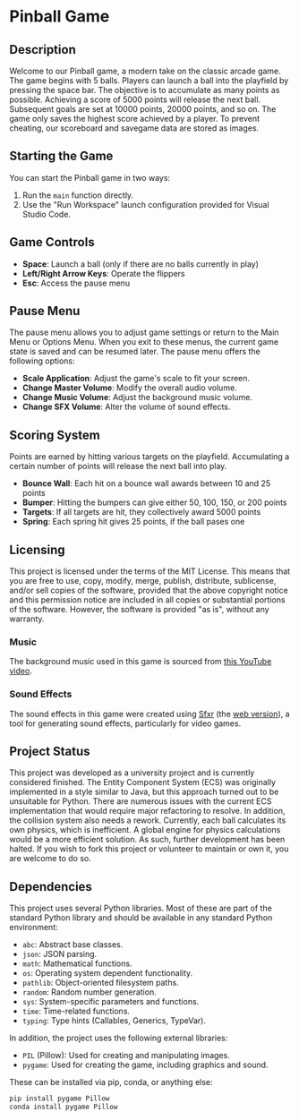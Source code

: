 # Pinball Game

## Description

Welcome to our Pinball game, a modern take on the classic arcade game. The game begins with 5 balls. Players can launch a ball into the playfield by pressing the space bar. The objective is to accumulate as many points as possible. Achieving a score of 5000 points will release the next ball. Subsequent goals are set at 10000 points, 20000 points, and so on. The game only saves the highest score achieved by a player. To prevent cheating, our scoreboard and savegame data are stored as images.

## Starting the Game

You can start the Pinball game in two ways:

1. Run the `main` function directly.
2. Use the "Run Workspace" launch configuration provided for Visual Studio Code.

## Game Controls

- **Space**: Launch a ball (only if there are no balls currently in play)
- **Left/Right Arrow Keys**: Operate the flippers
- **Esc**: Access the pause menu

## Pause Menu

The pause menu allows you to adjust game settings or return to the Main Menu or Options Menu. When you exit to these menus, the current game state is saved and can be resumed later. The pause menu offers the following options:

- **Scale Application**: Adjust the game's scale to fit your screen.
- **Change Master Volume**: Modify the overall audio volume.
- **Change Music Volume**: Adjust the background music volume.
- **Change SFX Volume**: Alter the volume of sound effects.

## Scoring System

Points are earned by hitting various targets on the playfield. Accumulating a certain number of points will release the next ball into play.
- **Bounce Wall**: Each hit on a bounce wall awards between 10 and 25 points 
- **Bumper**: Hitting the bumpers can give either 50, 100, 150, or 200 points
- **Targets**: If all targets are hit, they collectively award 5000 points 
- **Spring**: Each spring hit gives 25 points, if the ball pases one

## Licensing

This project is licensed under the terms of the MIT License. This means that you are free to use, copy, modify, merge, publish, distribute, sublicense, and/or sell copies of the software, provided that the above copyright notice and this permission notice are included in all copies or substantial portions of the software. However, the software is provided "as is", without any warranty.

### Music

The background music used in this game is sourced from [this YouTube video](https://www.youtube.com/watch?v=dx6MIjAP0jk).

### Sound Effects

The sound effects in this game were created using [Sfxr](http://www.drpetter.se/project_sfxr.html) (the [web version](https://sfxr.me/)), a tool for generating sound effects, particularly for video games.

## Project Status

This project was developed as a university project and is currently considered finished. The Entity Component System (ECS) was originally implemented in a style similar to Java, but this approach turned out to be unsuitable for Python. There are numerous issues with the current ECS implementation that would require major refactoring to resolve. In addition, the collision system also needs a rework. Currently, each ball calculates its own physics, which is inefficient. A global engine for physics calculations would be a more efficient solution. As such, further development has been halted. If you wish to fork this project or volunteer to maintain or own it, you are welcome to do so.

## Dependencies

This project uses several Python libraries. Most of these are part of the standard Python library and should be available in any standard Python environment:

- `abc`: Abstract base classes.
- `json`: JSON parsing.
- `math`: Mathematical functions.
- `os`: Operating system dependent functionality.
- `pathlib`: Object-oriented filesystem paths.
- `random`: Random number generation.
- `sys`: System-specific parameters and functions.
- `time`: Time-related functions.
- `typing`: Type hints (Callables, Generics, TypeVar).

In addition, the project uses the following external libraries:

- `PIL` (Pillow): Used for creating and manipulating images.
- `pygame`: Used for creating the game, including graphics and sound.

These can be installed via pip, conda, or anything else:

```sh
pip install pygame Pillow
conda install pygame Pillow
```